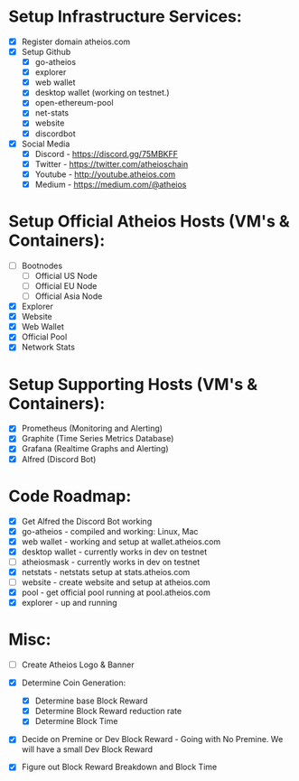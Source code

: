 # Setup Infrastructure Services:
* [x] Register domain atheios.com
* [x] Setup Github
    * [x] go-atheios
    * [x] explorer
    * [x] web wallet
    * [x] desktop wallet (working on testnet.)
    * [x] open-ethereum-pool
    * [x] net-stats
    * [x] website
    * [x] discordbot
* [x] Social Media
	* [x] Discord - https://discord.gg/75MBKFF
	* [x] Twitter - https://twitter.com/atheioschain
	* [x] Youtube - http://youtube.atheios.com
	* [x] Medium - https://medium.com/@atheios

# Setup Official Atheios Hosts (VM's & Containers):
* [ ] Bootnodes
    * [ ] Official US Node
    * [ ] Official EU Node
    * [ ] Official Asia Node
* [x] Explorer
* [x] Website
* [x] Web Wallet
* [x] Official Pool 
* [x] Network Stats 

# Setup Supporting Hosts (VM's & Containers):
* [x] Prometheus (Monitoring and Alerting)
* [x] Graphite (Time Series Metrics Database)
* [x] Grafana (Realtime Graphs and Alerting)
* [x] Alfred (Discord Bot)

# Code Roadmap:
* [x] Get Alfred the Discord Bot working
* [x] go-atheios - compiled and working: Linux, Mac
* [x] web wallet - working and setup at wallet.atheios.com
* [x] desktop wallet - currently works in dev on testnet
* [ ] atheiosmask - currently works in dev on testnet
* [x] netstats - netstats setup at stats.atheios.com
* [ ] website - create website and setup at atheios.com
* [x] pool - get official pool running at pool.atheios.com
* [x] explorer - up and running

# Misc:
* [ ] Create Atheios Logo & Banner
* [x] Determine Coin Generation: 
    * [x] Determine base Block Reward 
    * [x] Determine Block Reward reduction rate 
    * [x] Determine Block Time
* [x] Decide on Premine or Dev Block Reward - Going with No Premine. We will have a small Dev Block Reward
* [x] Figure out Block Reward Breakdown and Block Time

